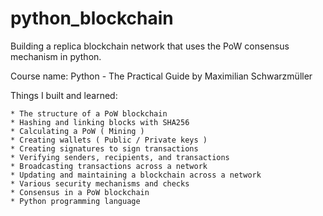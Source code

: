 # python_blockchain
 
 Building a replica blockchain network that uses the PoW consensus mechanism in python.

 Course name:
    Python - The Practical Guide by Maximilian Schwarzmüller
 
 Things I built and learned:
 
    * The structure of a PoW blockchain
    * Hashing and linking blocks with SHA256
    * Calculating a PoW ( Mining )
    * Creating wallets ( Public / Private keys )
    * Creating signatures to sign transactions
    * Verifying senders, recipients, and transactions
    * Broadcasting transactions across a network
    * Updating and maintaining a blockchain across a network
    * Various security mechanisms and checks
    * Consensus in a PoW blockchain
    * Python programming language
